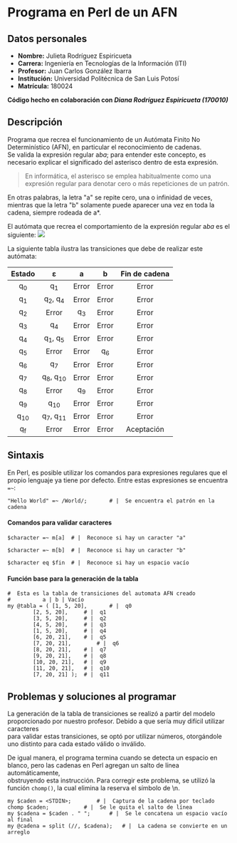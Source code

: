 # Programa en Perl de un AFN
## Datos personales
- **Nombre:**       Julieta Rodríguez Espiricueta  
- **Carrera:**      Ingeniería en Tecnologías de la Información (ITI)  
- **Profesor:**     Juan Carlos González Ibarra  
- **Institución:**	Universidad Politécnica de San Luis Potosí  
- **Matrícula:**    180024

**Código hecho en colaboración con _Diana Rodríguez Espiricueta (170010)_**

## Descripción
Programa que recrea el funcionamiento de un Autómata Finito No Determinístico (AFN), en particular el reconocimiento de cadenas.  
Se valida la expresión regular a*ba*; para entender este concepto, es necesario explicar el significado del asterisco dentro de esta expresión.  

> En informática, el asterisco se emplea habitualmente como una expresión regular para denotar cero o más repeticiones de un patrón.

En otras palabras, la letra "a" se repite cero, una o infinidad de veces, mientras que la letra "b" solamente puede aparecer una vez en toda la  
cadena, siempre rodeada de a*.

El autómata que recrea el comportamiento de la expresión regular a*ba* es el siguiente:
<img src="images/automata.png">

La siguiente tabla ilustra las transiciones que debe de realizar este autómata:  

| Estado | ε | a | b | Fin de cadena |
| :---: | :---: | :---: |  :---: |  :---: |
| q<sub>0</sub> | q<sub>1</sub> | Error |  Error |  Error |
| q<sub>1</sub> | q<sub>2</sub>, q<sub>4</sub> | Error | Error |  Error |
| q<sub>2</sub> | Error | q<sub>3</sub> | Error |  Error |
| q<sub>3</sub> | q<sub>4</sub> | Error | Error |  Error |
| q<sub>4</sub> | q<sub>1</sub>, q<sub>5</sub> | Error | Error |  Error |
| q<sub>5</sub> | Error | Error | q<sub>6</sub> |  Error |
| q<sub>6</sub> | q<sub>7</sub> | Error | Error |  Error |
| q<sub>7</sub> | q<sub>8</sub>, q<sub>10</sub> | Error | Error |  Error |
| q<sub>8</sub> | Error | q<sub>9</sub> | Error |  Error |
| q<sub>9</sub> | q<sub>10</sub> | Error | Error |  Error |
| q<sub>10</sub> | q<sub>7</sub>, q<sub>11</sub> | Error | Error |  Error |
| q<sub>f</sub> | Error | Error | Error |  Aceptación |


## Sintaxis
En Perl, es posible utilizar los comandos para expresiones regulares que el propio lenguaje ya tiene por defecto. Entre estas expresiones se encuentra `=~`:  
    
    "Hello World" =~ /World/;		# |  Se encuentra el patrón en la cadena  


#### Comandos para validar caracteres
    $character =~ m[a]	# |  Reconoce si hay un caracter "a"
    
    $character =~ m[b]	# |  Reconoce si hay un caracter "b"
    
    $character eq $fin	# |  Reconoce si hay un espacio vacío

#### Función base para la generación de la tabla
```
#  Esta es la tabla de transiciones del automata AFN creado
#	       a | b | Vacío
my @tabla = ( [1, 5, 20],		# |  q0
		[2, 5, 20],		# |  q1
		[3, 5, 20],		# |  q2
		[4, 5, 20],		# |  q3
		[1, 5, 20],		# |  q4
		[6, 20, 21],	# |  q5
		[7, 20, 21],		# |  q6
		[8, 20, 21],	# |  q7
		[9, 20, 21],	# |  q8
		[10, 20, 21],	# |  q9
		[11, 20, 21],	# |  q10
		[7, 20, 21] );	# |  q11
```


## Problemas y soluciones al programar  
La generación de la tabla de transiciones se realizó a partir del modelo proporcionado por nuestro profesor. Debido a que sería muy difícil utilizar caracteres  
para validar estas transiciones, se optó por utilizar números, otorgándole uno distinto para cada estado válido o inválido.

De igual manera, el programa termina cuando se detecta un espacio en blanco, pero las cadenas en Perl agregan un salto de línea automáticamente,  
obstruyendo esta instrucción. Para corregir este problema, se utilizó la función `chomp()`, la cual elimina la reserva el símbolo de \n.
```
my $caden = <STDIN>;		# |  Captura de la cadena por teclado
chomp $caden;			# |  Se le quita el salto de línea
my $cadena = $caden . " ";		# |  Se le concatena un espacio vacío al final
my @cadena = split (//, $cadena);	# |  La cadena se convierte en un arreglo
```